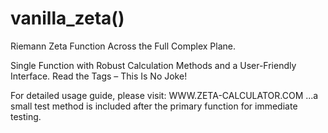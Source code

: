 # vanilla_zeta()
Riemann Zeta Function Across the Full Complex Plane.

Single Function with Robust Calculation Methods and a User-Friendly Interface.
Read the Tags – This Is No Joke!

For detailed usage guide, please visit: WWW.ZETA-CALCULATOR.COM ...a small test method is included after the primary function for immediate testing.
